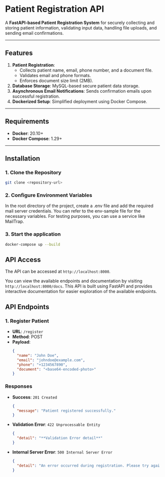 # Patient Registration API

A **FastAPI-based Patient Registration System** for securely collecting and storing patient information, validating input data, handling file uploads, and sending email confirmations.

---

## Features
1. **Patient Registration**: 
   - Collects patient name, email, phone number, and a document file.
   - Validates email and phone formats.
   - Enforces document size limit (2MB).
2. **Database Storage**: MySQL-based secure patient data storage.
3. **Asynchronous Email Notifications**: Sends confirmation emails upon successful registration.
4. **Dockerized Setup**: Simplified deployment using Docker Compose.

---

## Requirements
- **Docker**: 20.10+
- **Docker Compose**: 1.29+

---

## Installation

### 1. Clone the Repository
```bash
git clone <repository-url>
```
### 2. Configure Environment Variables
In the root directory of the project, create a .env file and add the required mail server credentials. 
You can refer to the env-sample file for the necessary variables. 
For testing purposes, you can use a service like MailTrap.

### 3. Start the application

```bash
docker-compose up --build
```

## API Access

The API can be accessed at `http://localhost:8000`. 

You can view the available endpoints and documentation by visiting `http://localhost:8000/docs`. This API is built using FastAPI and provides interactive documentation for easier exploration of the available endpoints.

## API Endpoints

### 1. **Register Patient**
- **URL**: `/register`
- **Method**: POST
- **Payload**:
  ```json
  {
    "name": "John Doe",
    "email": "johndoe@example.com",
    "phone": "+1234567890",
    "document": "<base64-encoded-photo>"
  }
  
### Responses

- **Success**: `201 Created`
  ```json
  {
    "message": "Patient registered successfully."
  }
- **Validation Error**: `422 Unprocessable Entity`
  ```json
  {
    "detail": "**Validation Error detail**"
  }

- **Internal Server Error**: `500 Internal Server Error`
  ```json
  {
    "detail": "An error occurred during registration. Please try again later."
  }
